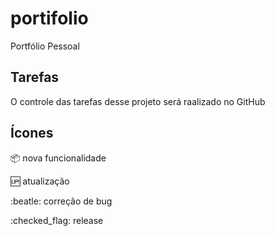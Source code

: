 # portifolio
Portfólio Pessoal 

## Tarefas

O controle das tarefas desse projeto será raalizado no GitHub

## Ícones

:package: nova funcionalidade

:up: atualização

:beatle: correção de bug

:checked_flag: release
